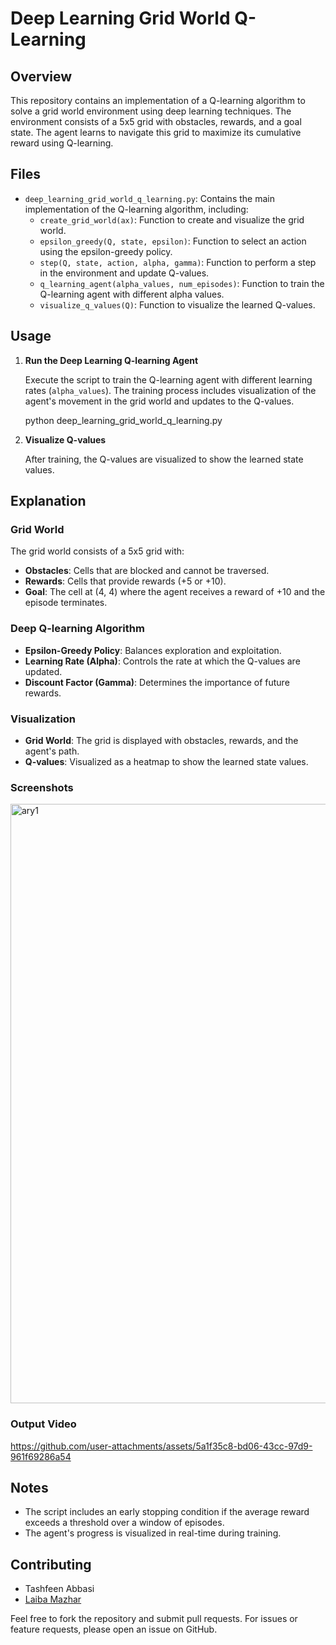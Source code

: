 # Deep Learning Grid World Q-Learning

## Overview

This repository contains an implementation of a Q-learning algorithm to solve a grid world environment using deep learning techniques. The environment consists of a 5x5 grid with obstacles, rewards, and a goal state. The agent learns to navigate this grid to maximize its cumulative reward using Q-learning.

## Files

- `deep_learning_grid_world_q_learning.py`: Contains the main implementation of the Q-learning algorithm, including:
  - `create_grid_world(ax)`: Function to create and visualize the grid world.
  - `epsilon_greedy(Q, state, epsilon)`: Function to select an action using the epsilon-greedy policy.
  - `step(Q, state, action, alpha, gamma)`: Function to perform a step in the environment and update Q-values.
  - `q_learning_agent(alpha_values, num_episodes)`: Function to train the Q-learning agent with different alpha values.
  - `visualize_q_values(Q)`: Function to visualize the learned Q-values.

## Usage

1. **Run the Deep Learning Q-learning Agent**

   Execute the script to train the Q-learning agent with different learning rates (`alpha_values`). The training process includes visualization of the agent's movement in the grid world and updates to the Q-values.

    python deep_learning_grid_world_q_learning.py

2. **Visualize Q-values**

   After training, the Q-values are visualized to show the learned state values.

## Explanation

### Grid World

The grid world consists of a 5x5 grid with:
- **Obstacles**: Cells that are blocked and cannot be traversed.
- **Rewards**: Cells that provide rewards (+5 or +10).
- **Goal**: The cell at (4, 4) where the agent receives a reward of +10 and the episode terminates.

### Deep Q-learning Algorithm

- **Epsilon-Greedy Policy**: Balances exploration and exploitation.
- **Learning Rate (Alpha)**: Controls the rate at which the Q-values are updated.
- **Discount Factor (Gamma)**: Determines the importance of future rewards.

### Visualization

- **Grid World**: The grid is displayed with obstacles, rewards, and the agent's path.
- **Q-values**: Visualized as a heatmap to show the learned state values.

### Screenshots

<img width="959" alt="ary1" src="https://github.com/user-attachments/assets/6d36f435-46f1-45e9-8215-321e7c8f54f6">

### Output Video

https://github.com/user-attachments/assets/5a1f35c8-bd06-43cc-97d9-961f69286a54

## Notes

- The script includes an early stopping condition if the average reward exceeds a threshold over a window of episodes.
- The agent's progress is visualized in real-time during training.

## Contributing

- Tashfeen Abbasi
- [Laiba Mazhar](https://github.com/laiba-mazhar)

Feel free to fork the repository and submit pull requests. For issues or feature requests, please open an issue on GitHub.

